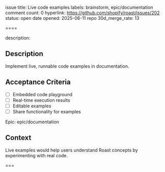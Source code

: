 issue title: Live code examples
labels: brainstorm, epic/documentation
comment count: 0
hyperlink: https://github.com/shopify/roast/issues/202
status: open
date opened: 2025-06-11
repo 30d_merge_rate: 13

====

description:
## Description
Implement live, runnable code examples in documentation.

## Acceptance Criteria
- [ ] Embedded code playground
- [ ] Real-time execution results
- [ ] Editable examples
- [ ] Share functionality for examples

Epic: epic/documentation

## Context
Live examples would help users understand Roast concepts by experimenting with real code.

===
